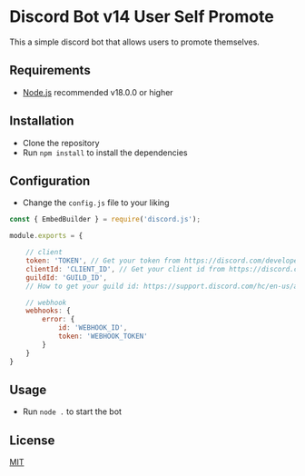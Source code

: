 # Discord Bot v14 User Self Promote
This a simple discord bot that allows users to promote themselves.

## Requirements
- [Node.js](https://nodejs.org/en/) recommended v18.0.0 or higher

## Installation
- Clone the repository
- Run `npm install` to install the dependencies

## Configuration
- Change the `config.js` file to your liking
```js
const { EmbedBuilder } = require('discord.js');

module.exports = {

    // client
    token: 'TOKEN', // Get your token from https://discord.com/developers/applications
    clientId: 'CLIENT_ID', // Get your client id from https://discord.com/developers/applications
    guildId: 'GUILD_ID',
    // How to get your guild id: https://support.discord.com/hc/en-us/articles/206346498-Where-can-I-find-my-User-Server-Message-ID-

    // webhook
    webhooks: {
        error: {
            id: 'WEBHOOK_ID',
            token: 'WEBHOOK_TOKEN'
        }
    }
}
```

## Usage
- Run `node .` to start the bot

## License
[MIT](https://choosealicense.com/licenses/mit/)